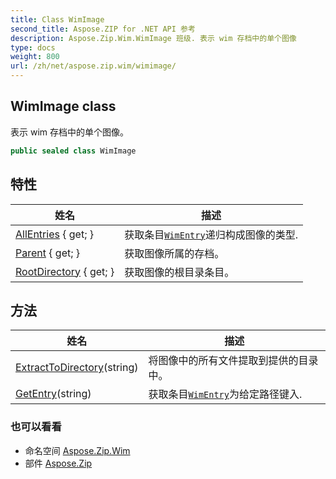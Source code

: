 ```yaml
---
title: Class WimImage
second_title: Aspose.ZIP for .NET API 参考
description: Aspose.Zip.Wim.WimImage 班级. 表示 wim 存档中的单个图像
type: docs
weight: 800
url: /zh/net/aspose.zip.wim/wimimage/
---
```

## WimImage class

表示 wim 存档中的单个图像。

```csharp
public sealed class WimImage
```

## 特性

| 姓名 | 描述 |
| --- | --- |
| [AllEntries](../../aspose.zip.wim/wimimage/allentries/) { get; } | 获取条目[`WimEntry`](../wimentry/)递归构成图像的类型. |
| [Parent](../../aspose.zip.wim/wimimage/parent/) { get; } | 获取图像所属的存档。 |
| [RootDirectory](../../aspose.zip.wim/wimimage/rootdirectory/) { get; } | 获取图像的根目录条目。 |

## 方法

| 姓名 | 描述 |
| --- | --- |
| [ExtractToDirectory](../../aspose.zip.wim/wimimage/extracttodirectory/)(string) | 将图像中的所有文件提取到提供的目录中。 |
| [GetEntry](../../aspose.zip.wim/wimimage/getentry/)(string) | 获取条目[`WimEntry`](../wimentry/)为给定路径键入. |

### 也可以看看

* 命名空间 [Aspose.Zip.Wim](../../aspose.zip.wim/)
* 部件 [Aspose.Zip](../../)


